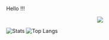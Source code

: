 Hello !!!

<div id="header" align="center">
  <img src="https://media.giphy.com/media/MM0Jrc8BHKx3y/giphy.gif"</img>

</div>

![Stats](https://github-readme-stats.vercel.app/api?username=4ndr01&count_private=true&theme=dark&hide=stars)
![Top Langs](https://github-readme-stats.vercel.app/api/top-langs/?username=4ndr01&layout=compact&langs_count=10&theme=dark)
